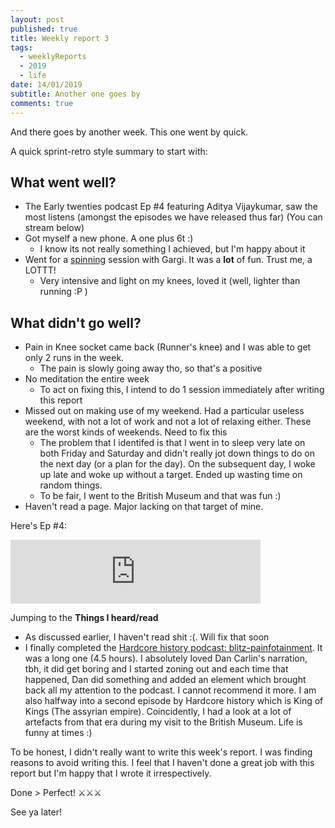 ```yaml
---
layout: post
published: true
title: Weekly report 3
tags:
  - weeklyReports
  - 2019
  - life
date: 14/01/2019
subtitle: Another one goes by
comments: true
---
```

And there goes by another week.
This one went by quick.

A quick sprint-retro style summary to start with:

## What went well?
* The Early twenties podcast Ep \#4 featuring Aditya Vijaykumar, saw the most listens (amongst the episodes we have released thus far) (You can stream below)
* Got myself a new phone. A one plus 6t :)
	* I know its not really something I achieved, but I'm happy about it
* Went for a [spinning](http://psyclelondon.com) session with Gargi. It was a **lot** of fun. Trust me, a LOTTT!
	* Very intensive and light on my knees, loved it (well, lighter than running :P )
    
## What didn't go well?
* Pain in Knee socket came back (Runner's knee) and I was able to get only 2 runs in the week.
	* The pain is slowly going away tho, so that's a positive
* No meditation the entire week
	* To act on fixing this, I intend to do 1 session immediately after writing this report
* Missed out on making use of my weekend. Had a particular useless weekend, with not a lot of work and not a lot of relaxing either. These are the worst kinds of weekends. Need to fix this
	* The problem that I identifed is that I went in to sleep very late on both Friday and Saturday and didn't really jot down things to do on the next day (or a plan for the day). On the subsequent day, I woke up late and woke up without a target. Ended up wasting time on random things.
    * To be fair, I went to the British Museum and that was fun :)
* Haven't read a page. Major lacking on that target of mine.


Here's Ep \#4:

<iframe src="https://anchor.fm/earlytwenties/embed" height="102px" width="400px" frameborder="0" scrolling="no"></iframe>

Jumping to the **Things I heard/read**
* As discussed earlier, I haven't read shit :(. Will fix that soon
* I finally completed the [Hardcore history podcast: blitz-painfotainment](https://www.dancarlin.com/product/hardcore-history-61-blitz-painfotainment/). It was a long one (4.5 hours). I absolutely loved Dan Carlin's narration, tbh, it did get boring and I started zoning out and each time that happened, Dan did something and added an element which brought back all my attention to the podcast. I cannot recommend it more.
I am also halfway into a second episode by Hardcore history which is King of Kings (The assyrian empire). Coincidently, I had a look at a lot of artefacts from that era during my visit to the British Museum. Life is funny at times :)


To be honest, I didn't really want to write this week's report. I was finding reasons to avoid writing this. I feel that I haven't done a great job with this report but I'm happy that I wrote it irrespectively.

Done > Perfect!  ⚔️⚔️⚔️  

See ya later!
